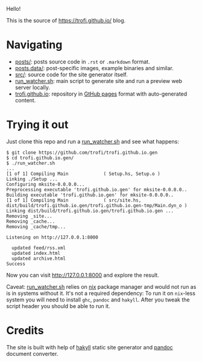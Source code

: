Hello!

This is the source of <https://trofi.github.io/> blog.

# Navigating

- [posts/](./posts): posts source code in `.rst` or `.markdown` format.
- [posts.data/](./posts.data): post-specific images, example binaries and similar.
- [src/](./src): source code for the site generator itself.
- [run_watcher.sh](./run_watcher.sh): main script to generate site and run a preview web server locally.
- [trofi.github.io](https://github.com/trofi/trofi.github.io/): repository in
  [GtHub pages](https://pages.github.com/) format with auto-generated content.

# Trying it out

Just clone this repo and run a [run_watcher.sh](./run_watcher.sh) and see what happens:

```
$ git clone https://github.com/trofi/trofi.github.io.gen
$ cd trofi.github.io.gen/
$ ./run_watcher.sh
...
[1 of 1] Compiling Main             ( Setup.hs, Setup.o )
Linking ./Setup ...
Configuring mksite-0.0.0.0...
Preprocessing executable 'trofi.github.io.gen' for mksite-0.0.0.0..
Building executable 'trofi.github.io.gen' for mksite-0.0.0.0..
[1 of 1] Compiling Main             ( src/site.hs, dist/build/trofi.github.io.gen/trofi.github.io.gen-tmp/Main.dyn_o )
Linking dist/build/trofi.github.io.gen/trofi.github.io.gen ...
Removing _site...
Removing _cache...
Removing _cache/tmp...

Listening on http://127.0.0.1:8000

  updated feed/rss.xml
  updated index.html
  updated archive.html
Success
```

Now you can visit <http://127.0.0.1:8000> and explore the result.

Caveat: [run_watcher.sh](./run_watcher.sh) relies on
[nix](https://nixos.org/manual/nix/stable/) package manager and would
not run as is in systems without it. It's not a required dependency:
To run it on `nix`-less system you will need to install `ghc`,
`pandoc` and `hakyll`. After you tweak the script header you should
be able to run it.

# Credits

The site is built with help of [hakyll](https://jaspervdj.be/hakyll/) static
site generator and [pandoc](https://pandoc.org/) document converter.
